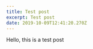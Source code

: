 ```yaml
---
title: Test post
excerpt: Test post
date: 2019-10-09T12:41:20.270Z
---
```

Hello, this is a test post
